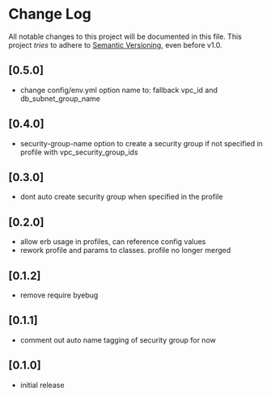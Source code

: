 # Change Log

All notable changes to this project will be documented in this file.
This project *tries* to adhere to [Semantic Versioning](http://semver.org/), even before v1.0.

## [0.5.0]
- change config/env.yml option name to: fallback vpc_id and db_subnet_group_name

## [0.4.0]
- security-group-name option to create a security group if not specified in profile with vpc_security_group_ids

## [0.3.0]
- dont auto create security group when specified in the profile

## [0.2.0]
- allow erb usage in profiles, can reference config values
- rework profile and params to classes. profile no longer merged

## [0.1.2]
- remove require byebug

## [0.1.1]
- comment out auto name tagging of security group for now

## [0.1.0]
- initial release

